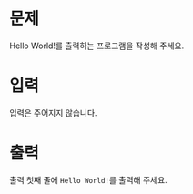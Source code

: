 # 문제

Hello World!를 출력하는 프로그램을 작성해 주세요.

# 입력

입력은 주어지지 않습니다.

# 출력

출력 첫째 줄에 `Hello World!`를 출력해 주세요.
